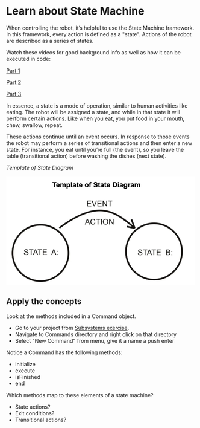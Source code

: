 # Learn about State Machine
When controlling the robot, it’s helpful to use the State Machine framework.  In this framework, every action is defined as a "state".  Actions of the robot are described as a series of states.

Watch these videos for good background info as well as how it can be executed in code:

[Part 1](https://youtu.be/Pu7PMN5NGkQ)

[Part 2](https://youtu.be/-J_m-FdO45c)

[Part 3](https://youtu.be/cPgJ8bbBj_o)


In essence, a state is a mode of operation, similar to human activities like eating.  The robot will be assigned a state, and while in that state it will perform certain actions.  Like when you eat, you put food in your mouth, chew, swallow, repeat.

These actions continue until an event occurs.  In response to those events the robot may perform a series of transitional actions and then enter a new state.  For instance, you eat until you’re full (the event), so you leave the table (transitional action) before washing the dishes (next state).

*Template of State Diagram*

<img width="500px" src="https://github.com/cybercat5436/Programming_Basics/blob/main/assets/state_diagram.png"> </img>

## Apply the concepts

Look at the methods included in a Command object. 
- Go to your project from [Subsystems exercise](Subsystems.md). 
- Navigate to Commands directory and right click on that directory
- Select "New Command" from menu, give it a name a push enter

Notice a Command has the following methods:
- initialize
- execute
- isFinished
- end


Which methods map to these elements of a state machine?
- State actions?
- Exit conditions?
- Transitional actions?

